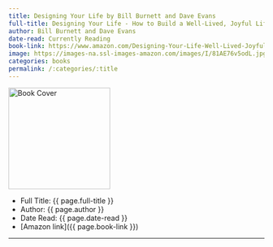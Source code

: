 ```yaml
---
title: Designing Your Life by Bill Burnett and Dave Evans
full-title: Designing Your Life - How to Build a Well-Lived, Joyful Life at Work
author: Bill Burnett and Dave Evans
date-read: Currently Reading
book-link: https://www.amazon.com/Designing-Your-Life-Well-Lived-Joyful/dp/1101875321
image: https://images-na.ssl-images-amazon.com/images/I/81AE76v5odL.jpg
categories: books
permalink: /:categories/:title
---
```


<img src="{{page. image}}" alt="Book Cover" width="200">

- Full Title: {{ page.full-title }}
- Author: {{ page.author }}
- Date Read: {{ page.date-read }}
- [Amazon link]({{ page.book-link }})


---

